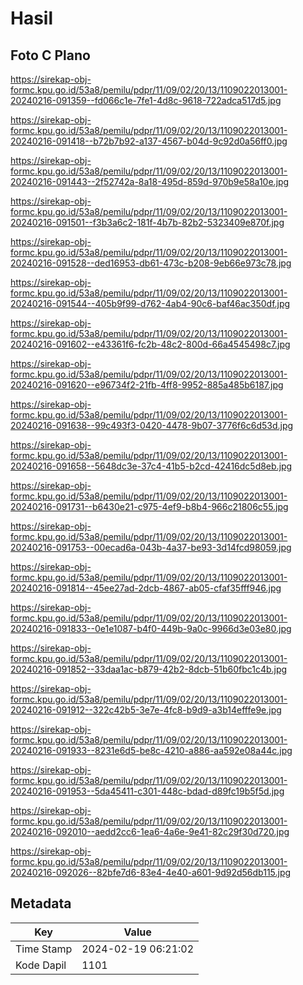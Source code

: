 # Hasil

## Foto C Plano

https://sirekap-obj-formc.kpu.go.id/53a8/pemilu/pdpr/11/09/02/20/13/1109022013001-20240216-091359--fd066c1e-7fe1-4d8c-9618-722adca517d5.jpg

https://sirekap-obj-formc.kpu.go.id/53a8/pemilu/pdpr/11/09/02/20/13/1109022013001-20240216-091418--b72b7b92-a137-4567-b04d-9c92d0a56ff0.jpg

https://sirekap-obj-formc.kpu.go.id/53a8/pemilu/pdpr/11/09/02/20/13/1109022013001-20240216-091443--2f52742a-8a18-495d-859d-970b9e58a10e.jpg

https://sirekap-obj-formc.kpu.go.id/53a8/pemilu/pdpr/11/09/02/20/13/1109022013001-20240216-091501--f3b3a6c2-181f-4b7b-82b2-5323409e870f.jpg

https://sirekap-obj-formc.kpu.go.id/53a8/pemilu/pdpr/11/09/02/20/13/1109022013001-20240216-091528--ded16953-db61-473c-b208-9eb66e973c78.jpg

https://sirekap-obj-formc.kpu.go.id/53a8/pemilu/pdpr/11/09/02/20/13/1109022013001-20240216-091544--405b9f99-d762-4ab4-90c6-baf46ac350df.jpg

https://sirekap-obj-formc.kpu.go.id/53a8/pemilu/pdpr/11/09/02/20/13/1109022013001-20240216-091602--e43361f6-fc2b-48c2-800d-66a4545498c7.jpg

https://sirekap-obj-formc.kpu.go.id/53a8/pemilu/pdpr/11/09/02/20/13/1109022013001-20240216-091620--e96734f2-21fb-4ff8-9952-885a485b6187.jpg

https://sirekap-obj-formc.kpu.go.id/53a8/pemilu/pdpr/11/09/02/20/13/1109022013001-20240216-091638--99c493f3-0420-4478-9b07-3776f6c6d53d.jpg

https://sirekap-obj-formc.kpu.go.id/53a8/pemilu/pdpr/11/09/02/20/13/1109022013001-20240216-091658--5648dc3e-37c4-41b5-b2cd-42416dc5d8eb.jpg

https://sirekap-obj-formc.kpu.go.id/53a8/pemilu/pdpr/11/09/02/20/13/1109022013001-20240216-091731--b6430e21-c975-4ef9-b8b4-966c21806c55.jpg

https://sirekap-obj-formc.kpu.go.id/53a8/pemilu/pdpr/11/09/02/20/13/1109022013001-20240216-091753--00ecad6a-043b-4a37-be93-3d14fcd98059.jpg

https://sirekap-obj-formc.kpu.go.id/53a8/pemilu/pdpr/11/09/02/20/13/1109022013001-20240216-091814--45ee27ad-2dcb-4867-ab05-cfaf35fff946.jpg

https://sirekap-obj-formc.kpu.go.id/53a8/pemilu/pdpr/11/09/02/20/13/1109022013001-20240216-091833--0e1e1087-b4f0-449b-9a0c-9966d3e03e80.jpg

https://sirekap-obj-formc.kpu.go.id/53a8/pemilu/pdpr/11/09/02/20/13/1109022013001-20240216-091852--33daa1ac-b879-42b2-8dcb-51b60fbc1c4b.jpg

https://sirekap-obj-formc.kpu.go.id/53a8/pemilu/pdpr/11/09/02/20/13/1109022013001-20240216-091912--322c42b5-3e7e-4fc8-b9d9-a3b14efffe9e.jpg

https://sirekap-obj-formc.kpu.go.id/53a8/pemilu/pdpr/11/09/02/20/13/1109022013001-20240216-091933--8231e6d5-be8c-4210-a886-aa592e08a44c.jpg

https://sirekap-obj-formc.kpu.go.id/53a8/pemilu/pdpr/11/09/02/20/13/1109022013001-20240216-091953--5da45411-c301-448c-bdad-d89fc19b5f5d.jpg

https://sirekap-obj-formc.kpu.go.id/53a8/pemilu/pdpr/11/09/02/20/13/1109022013001-20240216-092010--aedd2cc6-1ea6-4a6e-9e41-82c29f30d720.jpg

https://sirekap-obj-formc.kpu.go.id/53a8/pemilu/pdpr/11/09/02/20/13/1109022013001-20240216-092026--82bfe7d6-83e4-4e40-a601-9d92d56db115.jpg


## Metadata

| Key        | Value               |
| ---------- | ------------------- |
| Time Stamp | 2024-02-19 06:21:02 |
| Kode Dapil | 1101                |



